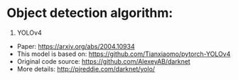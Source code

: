 # Object detection algorithm:

1. YOLOv4
  - Paper: https://arxiv.org/abs/2004.10934
  - This model is based on: https://github.com/Tianxiaomo/pytorch-YOLOv4
  - Original code source: https://github.com/AlexeyAB/darknet
  - More details: http://pjreddie.com/darknet/yolo/
